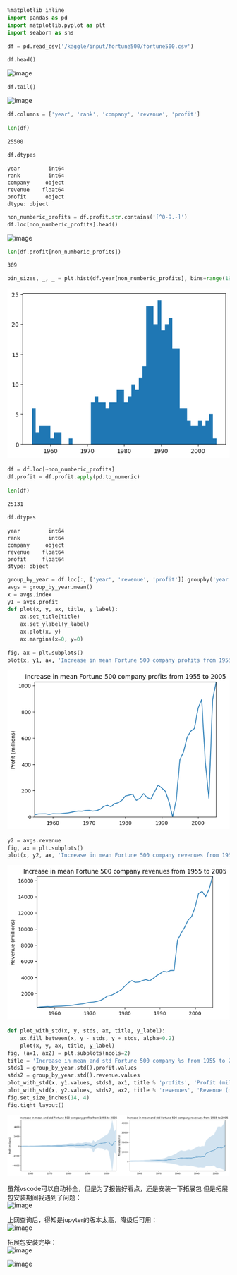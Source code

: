 ```python
%matplotlib inline
import pandas as pd
import matplotlib.pyplot as plt
import seaborn as sns

```


```python
df = pd.read_csv('/kaggle/input/fortune500/fortune500.csv')

```


```python
df.head()
```


![image](https://github.com/talerwang/Androidexam-21-041/assets/155062674/ec3382c3-14c5-4696-9948-1a573f334712)





```python
df.tail()
```


![image](https://github.com/talerwang/Androidexam-21-041/assets/155062674/1e0fdf0d-9547-49d4-83f9-af0cb2aae6f0)






```python
df.columns = ['year', 'rank', 'company', 'revenue', 'profit']
```


```python
len(df)
```




    25500




```python
df.dtypes
```




    year         int64
    rank         int64
    company     object
    revenue    float64
    profit      object
    dtype: object




```python
non_numberic_profits = df.profit.str.contains('[^0-9.-]')
df.loc[non_numberic_profits].head()
```




![image](https://github.com/talerwang/Androidexam-21-041/assets/155062674/4ccbeb10-8ff3-4b60-a7e3-3b18a44e1e08)



```python
len(df.profit[non_numberic_profits])
```




    369




```python
bin_sizes, _, _ = plt.hist(df.year[non_numberic_profits], bins=range(1955, 2006))
```


    
![png](Readme_files/Readme_9_0.png)
    



```python
df = df.loc[~non_numberic_profits]
df.profit = df.profit.apply(pd.to_numeric)
```


```python
len(df)
```




    25131




```python
df.dtypes
```




    year         int64
    rank         int64
    company     object
    revenue    float64
    profit     float64
    dtype: object




```python
group_by_year = df.loc[:, ['year', 'revenue', 'profit']].groupby('year')
avgs = group_by_year.mean()
x = avgs.index
y1 = avgs.profit
def plot(x, y, ax, title, y_label):
    ax.set_title(title)
    ax.set_ylabel(y_label)
    ax.plot(x, y)
    ax.margins(x=0, y=0)

```


```python
fig, ax = plt.subplots()
plot(x, y1, ax, 'Increase in mean Fortune 500 company profits from 1955 to 2005', 'Profit (millions)')
```


    
![png](Readme_files/Readme_14_0.png)
    



```python
y2 = avgs.revenue
fig, ax = plt.subplots()
plot(x, y2, ax, 'Increase in mean Fortune 500 company revenues from 1955 to 2005', 'Revenue (millions)')
```


    
![png](Readme_files/Readme_15_0.png)
    



```python
def plot_with_std(x, y, stds, ax, title, y_label):
    ax.fill_between(x, y - stds, y + stds, alpha=0.2)
    plot(x, y, ax, title, y_label)
fig, (ax1, ax2) = plt.subplots(ncols=2)
title = 'Increase in mean and std Fortune 500 company %s from 1955 to 2005'
stds1 = group_by_year.std().profit.values
stds2 = group_by_year.std().revenue.values
plot_with_std(x, y1.values, stds1, ax1, title % 'profits', 'Profit (millions)')
plot_with_std(x, y2.values, stds2, ax2, title % 'revenues', 'Revenue (millions)')
fig.set_size_inches(14, 4)
fig.tight_layout()

```


    
![png](Readme_files/Readme_16_0.png)
    

虽然vscode可以自动补全，但是为了报告好看点，还是安装一下拓展包
但是拓展包安装期间我遇到了问题：                
 ![image](https://github.com/talerwang/Androidexam-21-041/assets/155062674/6801e0f5-d44b-4e5b-88e3-14771dbb4bb8)         


上网查询后，得知是jupyter的版本太高，降级后可用：        
![image](https://github.com/talerwang/Androidexam-21-041/assets/155062674/92e13a2a-eeea-4692-94fd-7d6a9923239d)
  



拓展包安装完毕：                
![image](https://github.com/talerwang/Androidexam-21-041/assets/155062674/d92065dc-48f2-42d0-b696-9597c851af2b)


![image](https://github.com/talerwang/Androidexam-21-041/assets/155062674/19946e0b-278e-4bff-9727-d6477650d93d)


